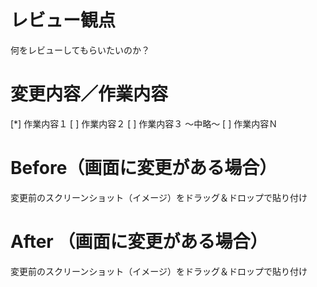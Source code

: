 # レビュー観点
何をレビューしてもらいたいのか？
# 変更内容／作業内容
[*] 作業内容１
[ ] 作業内容２
[ ] 作業内容３
〜中略〜
[ ] 作業内容Ｎ
# Before（画面に変更がある場合）
変更前のスクリーンショット（イメージ）をドラッグ＆ドロップで貼り付け
# After （画面に変更がある場合）
変更前のスクリーンショット（イメージ）をドラッグ＆ドロップで貼り付け
